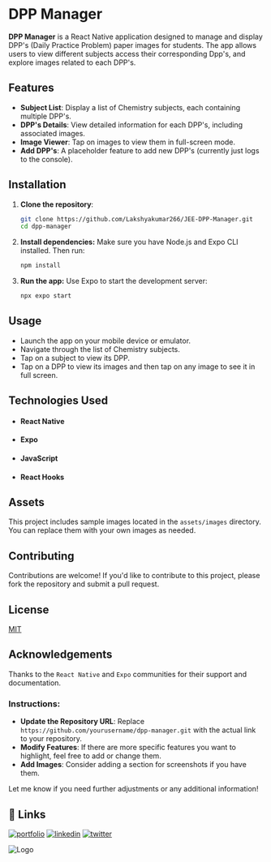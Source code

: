 # DPP Manager

**DPP Manager** is a React Native application designed to manage and display DPP's (Daily Practice Problem) paper images for students. The app allows users to view different subjects access their corresponding Dpp's, and explore images related to each DPP's.

## Features

- **Subject List**: Display a list of Chemistry subjects, each containing multiple DPP's.
- **DPP's Details**: View detailed information for each DPP's, including associated images.
- **Image Viewer**: Tap on images to view them in full-screen mode.
- **Add DPP's**: A placeholder feature to add new DPP's (currently just logs to the console).

## Installation

1. **Clone the repository**:
   ```bash
   git clone https://github.com/Lakshyakumar266/JEE-DPP-Manager.git
   cd dpp-manager

2. **Install dependencies:** 
    Make sure you have Node.js and Expo CLI installed. Then run:

    ```bash
    npm install

3. **Run the app:** Use Expo to start the development server:

    ```bash
    npx expo start

## Usage
- Launch the app on your mobile device or emulator.
- Navigate through the list of Chemistry subjects.
- Tap on a subject to view its DPP.
- Tap on a DPP to view its images and then tap on any image to see it in full screen.

## Technologies Used

- #### React Native
- #### Expo
- #### JavaScript
- #### React Hooks

## Assets

This project includes sample images located in the `assets/images` directory. You can replace them with your own images as needed.

## Contributing

Contributions are welcome! If you'd like to contribute to this project, please fork the repository and submit a pull request.



## License

[MIT](https://choosealicense.com/licenses/mit/)


## Acknowledgements

Thanks to the `React Native` and `Expo` communities for their support and documentation.


### Instructions:
- **Update the Repository URL**: Replace `https://github.com/yourusername/dpp-manager.git` with the actual link to your repository.
- **Modify Features**: If there are more specific features you want to highlight, feel free to add or change them.
- **Add Images**: Consider adding a section for screenshots if you have them.

Let me know if you need further adjustments or any additional information!

## 🔗 Links
[![portfolio](https://img.shields.io/badge/github-000000?style=for-the-badge&logo=github&logoColor=white)](https://github.com/Lakshyakumar266)
[![linkedin](https://img.shields.io/badge/linkedin-0A66C2?style=for-the-badge&logo=linkedin&logoColor=white)](https://www.linkedin.com/in/lakshya-kumar-3387021b8/)
[![twitter](https://img.shields.io/badge/twitter-1DA1F2?style=for-the-badge&logo=twitter&logoColor=white)](https://x.com/CodingProGamer)


![Logo](https://yt3.googleusercontent.com/wsoXNpcVspo-HEdGS7V_ccC00XhgJuU2a8u4nG2VY0HNZhpfnfQPaZ2ekSY7ZymmGK_kfCsM6Q=s160-c-k-c0x00ffffff-no-rj) 
